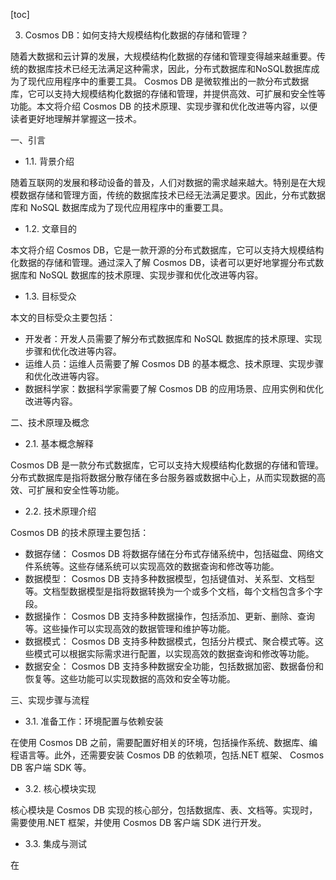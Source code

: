 
[toc]                    
                
                
3. Cosmos DB：如何支持大规模结构化数据的存储和管理？

随着大数据和云计算的发展，大规模结构化数据的存储和管理变得越来越重要。传统的数据库技术已经无法满足这种需求，因此，分布式数据库和NoSQL数据库成为了现代应用程序中的重要工具。 Cosmos DB 是微软推出的一款分布式数据库，它可以支持大规模结构化数据的存储和管理，并提供高效、可扩展和安全性等功能。本文将介绍 Cosmos DB 的技术原理、实现步骤和优化改进等内容，以便读者更好地理解并掌握这一技术。

一、引言

- 1.1. 背景介绍

随着互联网的发展和移动设备的普及，人们对数据的需求越来越大。特别是在大规模数据存储和管理方面，传统的数据库技术已经无法满足要求。因此，分布式数据库和 NoSQL 数据库成为了现代应用程序中的重要工具。

- 1.2. 文章目的

本文将介绍 Cosmos DB，它是一款开源的分布式数据库，它可以支持大规模结构化数据的存储和管理。通过深入了解 Cosmos DB，读者可以更好地掌握分布式数据库和 NoSQL 数据库的技术原理、实现步骤和优化改进等内容。

- 1.3. 目标受众

本文的目标受众主要包括：

- 开发者：开发人员需要了解分布式数据库和 NoSQL 数据库的技术原理、实现步骤和优化改进等内容。
- 运维人员：运维人员需要了解 Cosmos DB 的基本概念、技术原理、实现步骤和优化改进等内容。
- 数据科学家：数据科学家需要了解 Cosmos DB 的应用场景、应用实例和优化改进等内容。

二、技术原理及概念

- 2.1. 基本概念解释

 Cosmos DB 是一款分布式数据库，它可以支持大规模结构化数据的存储和管理。分布式数据库是指将数据分散存储在多台服务器或数据中心上，从而实现数据的高效、可扩展和安全性等功能。

- 2.2. 技术原理介绍

 Cosmos DB 的技术原理主要包括：

- 数据存储： Cosmos DB 将数据存储在分布式存储系统中，包括磁盘、网络文件系统等。这些存储系统可以实现高效的数据查询和修改等功能。
- 数据模型： Cosmos DB 支持多种数据模型，包括键值对、关系型、文档型等。文档型数据模型是指将数据转换为一个或多个文档，每个文档包含多个字段。
- 数据操作： Cosmos DB 支持多种数据操作，包括添加、更新、删除、查询等。这些操作可以实现高效的数据管理和维护等功能。
- 数据模式： Cosmos DB 支持多种数据模式，包括分片模式、聚合模式等。这些模式可以根据实际需求进行配置，以实现高效的数据查询和修改等功能。
- 数据安全： Cosmos DB 支持多种数据安全功能，包括数据加密、数据备份和恢复等。这些功能可以实现数据的高效和安全等功能。

三、实现步骤与流程

- 3.1. 准备工作：环境配置与依赖安装

在使用 Cosmos DB 之前，需要配置好相关的环境，包括操作系统、数据库、编程语言等。此外，还需要安装 Cosmos DB 的依赖项，包括.NET 框架、 Cosmos DB 客户端 SDK 等。

- 3.2. 核心模块实现

核心模块是 Cosmos DB 实现的核心部分，包括数据库、表、文档等。实现时，需要使用.NET 框架，并使用 Cosmos DB 客户端 SDK 进行开发。

- 3.3. 集成与测试

在

